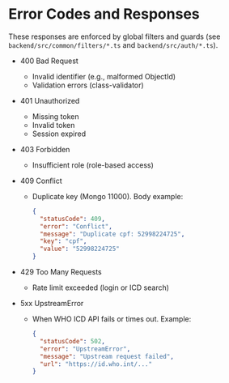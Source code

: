 # Error Codes and Responses

These responses are enforced by global filters and guards (see `backend/src/common/filters/*.ts` and `backend/src/auth/*.ts`).

- 400 Bad Request
  - Invalid identifier (e.g., malformed ObjectId)
  - Validation errors (class-validator)

- 401 Unauthorized
  - Missing token
  - Invalid token
  - Session expired

- 403 Forbidden
  - Insufficient role (role-based access)

- 409 Conflict
  - Duplicate key (Mongo 11000). Body example:
    ```json
    {
      "statusCode": 409,
      "error": "Conflict",
      "message": "Duplicate cpf: 52998224725",
      "key": "cpf",
      "value": "52998224725"
    }
    ```

- 429 Too Many Requests
  - Rate limit exceeded (login or ICD search)

- 5xx UpstreamError
  - When WHO ICD API fails or times out. Example:
    ```json
    {
      "statusCode": 502,
      "error": "UpstreamError",
      "message": "Upstream request failed",
      "url": "https://id.who.int/..."
    }
    ```

